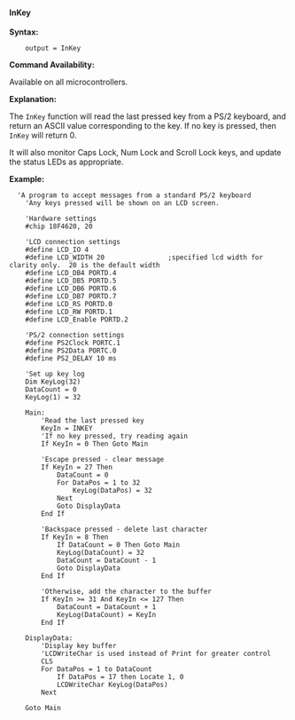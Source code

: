 <div class="section">

<div class="titlepage">

<div>

<div>

#### <span id="_inkey"></span>InKey

</div>

</div>

</div>

<span class="strong">**Syntax:**</span>

``` screen
    output = InKey
```

<span class="strong">**Command Availability:**</span>

Available on all microcontrollers.

<span class="strong">**Explanation:**</span>

The `InKey` function will read the last pressed key from a PS/2
keyboard, and return an ASCII value corresponding to the key. If no key
is pressed, then `InKey` will return 0.

It will also monitor Caps Lock, Num Lock and Scroll Lock keys, and
update the status LEDs as appropriate.

<span class="strong">**Example:**</span>

``` screen
  'A program to accept messages from a standard PS/2 keyboard
    'Any keys pressed will be shown on an LCD screen.

    'Hardware settings
    #chip 18F4620, 20

    'LCD connection settings
    #define LCD_IO 4
    #define LCD_WIDTH 20                ;specified lcd width for clarity only.  20 is the default width
    #define LCD_DB4 PORTD.4
    #define LCD_DB5 PORTD.5
    #define LCD_DB6 PORTD.6
    #define LCD_DB7 PORTD.7
    #define LCD_RS PORTD.0
    #define LCD_RW PORTD.1
    #define LCD_Enable PORTD.2

    'PS/2 connection settings
    #define PS2Clock PORTC.1
    #define PS2Data PORTC.0
    #define PS2_DELAY 10 ms

    'Set up key log
    Dim KeyLog(32)
    DataCount = 0
    KeyLog(1) = 32

    Main:
        'Read the last pressed key
        KeyIn = INKEY
        'If no key pressed, try reading again
        If KeyIn = 0 Then Goto Main

        'Escape pressed - clear message
        If KeyIn = 27 Then
            DataCount = 0
            For DataPos = 1 to 32
                KeyLog(DataPos) = 32
            Next
            Goto DisplayData
        End If

        'Backspace pressed - delete last character
        If KeyIn = 8 Then
            If DataCount = 0 Then Goto Main
            KeyLog(DataCount) = 32
            DataCount = DataCount - 1
            Goto DisplayData
        End If

        'Otherwise, add the character to the buffer
        If KeyIn >= 31 And KeyIn <= 127 Then
            DataCount = DataCount + 1
            KeyLog(DataCount) = KeyIn
        End If

    DisplayData:
        'Display key buffer
        'LCDWriteChar is used instead of Print for greater control
        CLS
        For DataPos = 1 to DataCount
            If DataPos = 17 then Locate 1, 0
            LCDWriteChar KeyLog(DataPos)
        Next

    Goto Main
```

</div>
